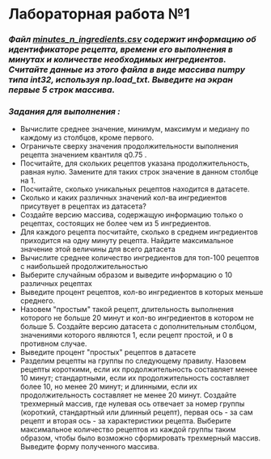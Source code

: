# Лабораторная работа №1 

### *Файл [minutes_n_ingredients.csv](https://github.com/majakovsky/TOD/blob/main/course/l1/minutes_n_ingredients2.csv) содержит информацию об идентификаторе рецепта, времени его выполнения в минутах и количестве необходимых ингредиентов. Считайте данные из этого файла в виде массива numpy типа int32, используя np.load_txt. Выведите на экран первые 5 строк массива.*

### *Задания для выполнения :*

- Вычислите среднее значение, минимум, максимум и медиану по каждому из столбцов, кроме первого.
- Ограничьте сверху значения продолжительности выполнения рецепта значением квантиля  q0.75 .
- Посчитайте, для скольких рецептов указана продолжительность, равная нулю. Замените для таких строк значение в данном столбце на 1.
- Посчитайте, сколько уникальных рецептов находится в датасете.
- Сколько и каких различных значений кол-ва ингредиентов присутвует в рецептах из датасета?
- Создайте версию массива, содержащую информацию только о рецептах, состоящих не более чем из 5 ингредиентов.
- Для каждого рецепта посчитайте, сколько в среднем ингредиентов приходится на одну минуту рецепта. Найдите максимальное значение этой величины для всего датасета
- Вычислите среднее количество ингредиентов для топ-100 рецептов с наибольшей продолжительностью
- Выберите случайным образом и выведите информацию о 10 различных рецептах
- Выведите процент рецептов, кол-во ингредиентов в которых меньше среднего.
- Назовем "простым" такой рецепт, длительность выполнения которого не больше 20 минут и кол-во ингредиентов в котором не больше 5. Создайте версию датасета с дополнительным столбцом, значениями которого являются 1, если рецепт простой, и 0 в противном случае.
- Выведите процент "простых" рецептов в датасете
- Разделим рецепты на группы по следующему правилу. Назовем рецепты короткими, если их продолжительность составляет менее 10 минут; стандартными, если их продолжительность составляет более 10, но менее 20 минут; и длинными, если их продолжительность составляет не менее 20 минут. Создайте трехмерный массив, где нулевая ось отвечает за номер группы (короткий, стандартный или длинный рецепт), первая ось - за сам рецепт и вторая ось - за характеристики рецепта. Выберите максимальное количество рецептов из каждой группы таким образом, чтобы было возможно сформировать трехмерный массив. Выведите форму полученного массива.
  

